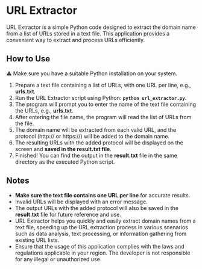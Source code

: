 # URL Extractor

URL Extractor is a simple Python code designed to extract the domain name from a list of URLs stored in a text file. This application provides a convenient way to extract and process URLs efficiently.

## How to Use

⚠️ Make sure you have a suitable Python installation on your system.

1. Prepare a text file containing a list of URLs, with one URL per line, e.g., **urls.txt**.
2. Run the URL Extractor script using Python: **`python url_extractor.py`**.
3. The program will prompt you to enter the name of the text file containing the URLs, e.g., **urls.txt**.
4. After entering the file name, the program will read the list of URLs from the file.
5. The domain name will be extracted from each valid URL, and the protocol (http:// or https://) will be added to the domain name.
6. The resulting URLs with the added protocol will be displayed on the screen and **saved in the result.txt file**.
7. Finished! You can find the output in the **result.txt** file in the same directory as the executed Python script.

## Notes

- **Make sure the text file contains one URL per line** for accurate results.
- Invalid URLs will be displayed with an error message.
- The output URLs with the added protocol will also be saved in the **result.txt** file for future reference and use.
- URL Extractor helps you quickly and easily extract domain names from a text file, speeding up the URL extraction process in various scenarios such as data analysis, text processing, or information gathering from existing URL lists.
- Ensure that the usage of this application complies with the laws and regulations applicable in your region. The developer is not responsible for any illegal or unauthorized use.

